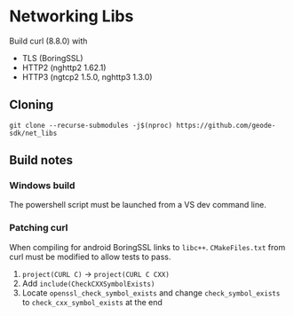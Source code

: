 # Networking Libs

Build curl (8.8.0) with
- TLS (BoringSSL)
- HTTP2 (nghttp2 1.62.1)
- HTTP3 (ngtcp2 1.5.0, nghttp3 1.3.0)

## Cloning

```
git clone --recurse-submodules -j$(nproc) https://github.com/geode-sdk/net_libs
```

## Build notes

### Windows build

The powershell script must be launched from a VS dev command line.

### Patching curl

When compiling for android BoringSSL links to `libc++`. `CMakeFiles.txt` from curl must be modified to allow tests to pass.

1. `project(CURL C)` -> `project(CURL C CXX)`
2. Add `include(CheckCXXSymbolExists)`
3. Locate `openssl_check_symbol_exists` and change `check_symbol_exists` to `check_cxx_symbol_exists` at the end